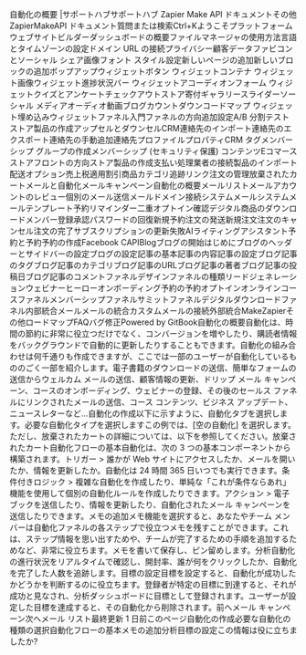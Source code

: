 自動化の概要 |サポートハブサポートハブ Zapier Make API ドキュメントその他ZapierMakeAPI ドキュメント質問または検索Ctrl+Kようこそプラットフォームウェブサイトビルダーダッシュボードの概要ファイルマネージャの使用方法言語とタイムゾーンの設定ドメイン URL の接続プライバシー顧客データファビコンとソーシャル シェア画像フォント スタイル設定新しいページの追加新しいブロックの追加ポップアップウィジェットボタン ウィジェットコンテナ ウィジェット画像ウィジェット進捗状況バー ウィジェットアコーディオンフォーム ウィジェットクイズとアンケートチェックアウトストア寄付ギャラリースライダーソーシャル メディアオーディオ動画ブログカウントダウンコードマップ ウィジェット埋め込みウィジェットファネル入門ファネルの方向追加設定A/B 分割テストストア製品の作成アップセルとダウンセルCRM連絡先のインポート連絡先のエクスポート連絡先の手動追加連絡先プロファイルプロパティCRM タグメンバーシップ グループの作成メンバーシップ (セキュリティ保護) コンテンツEコマースストアフロントの方向ストア製品の作成支払い処理業者の接続製品のインポート配送オプション売上税適用割引商品カテゴリ追跡リンク注文の管理放棄されたカートメールと自動化メールキャンペーン自動化の概要メールリストメールアカウントのレビュー個別のメール送信メールドメイン接続システムメールシステムメールテンプレート予約リマインダー二重オプトイン確認デジタル商品のダウンロードメンバー登録承認パスワードの回復新規予約注文の発送新規注文注文のキャンセル注文の完了サブスクリプションの更新失敗AIライティングアシスタント予約と予約予約の作成Facebook CAPIBlogブログの開始はじめにブログのヘッダーとサイドバーの設定ブログの設定記事の基本記事の内容記事の設定ブログ記事のタグブログ記事のカテゴリブログ記事のURLブログ記事の著者ブログ記事の投稿日ブログ記事のコメントファネルデザインファネルの種類リードジェネレーションウェビナーヒーローオンボーディング予約の予約オプトインオンラインコースファネルメンバーシップファネルサミットファネルデジタルダウンロードファネル内部統合メールメールの統合カスタムメールの接続外部統合MakeZapierその他ロードマップFAQバグ修正Powered by GitBook自動化の概要自動化は、時間の節約に非常に役立つだけでなく、コンバージョンを増やしたり、購読者情報をバックグラウンドで自動的に更新したりすることもできます。自動化の組み合わせは何千通りも作成できますが、ここでは一部のユーザーが自動化しているもののごく一部を紹介します。電子書籍のダウンロードの送信、簡単なフォームの送信からウェルカム メールの送信、顧客情報の更新、ドリップ メール キャンペーン、コースのオンボーディング、ウェビナーの登録、その後のセールス ファネルにリンクされたメールの送信、コース コンテンツ、ビジネス アップデート、ニュースレターなど...自動化の作成以下に示すように、自動化タブを選択します。必要な自動化タイプを選択しますこの例では、[空の自動化] を選択します。ただし、放棄されたカートの詳細については、以下を参照してください。放棄されたカート自動化フローの基本自動化は、次の 3 つの基本コンポーネントから構築されます。トリガー > 誰かが Web サイトにアクセスしたか、メールを開いたか、情報を更新したか。自動化は 24 時間 365 日いつでも実行できます。条件付きロジック > 複雑な自動化を作成したり、単純な「これが条件ならあれ」機能を使用して個別の自動化ルールを作成したりできます。アクション > 電子ブックを送信したり、情報を更新したり、自動化されたメール キャンペーンを送信したりできます。メモの追加メモ機能を選択すると、あなたやチーム メンバーは自動化ファネルの各ステップで役立つメモを残すことができます。これは、ステップ情報を思い出すためや、チームが完了するための手順を追加するためなど、非常に役立ちます。メモを書いて保存し、ピン留めします。分析自動化の進行状況をリアルタイムで確認し、開封率、誰が何をクリックしたか、自動化を完了した人数を追跡します。目標の設定目標を設定すると、自動化が成功したかどうかを判断するのに役立ちます。登録者が特定の目標に到達すると、それが成功と見なされ、分析ダッシュボードに目標として登録されます。ユーザーが設定した目標を達成すると、その自動化から削除されます。前へメール キャンペーン次へメール リスト最終更新 1 日前このページ自動化の作成必要な自動化の種類の選択自動化フローの基本メモの追加分析目標の設定この情報は役に立ちましたか?